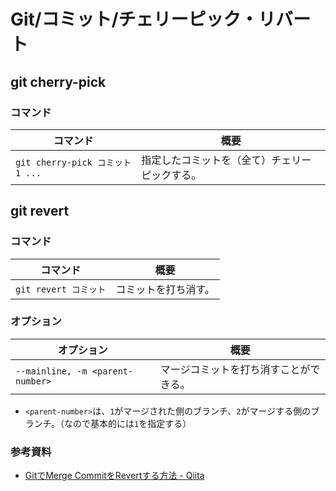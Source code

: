 # Git/コミット/チェリーピック・リバート

## git cherry-pick

### コマンド

| コマンド                        | 概要                                           |
| ------------------------------- | ---------------------------------------------- |
| `git cherry-pick コミット1 ...` | 指定したコミットを（全て）チェリーピックする。 |

## git revert

### コマンド

| コマンド              | 概要                 |
| --------------------- | -------------------- |
| `git revert コミット` | コミットを打ち消す。 |

### オプション

| オプション                       | 概要                                   |
| -------------------------------- | -------------------------------------- |
| `--mainline, -m <parent-number>` | マージコミットを打ち消すことができる。 |

- `<parent-number>`は、`1`がマージされた側のブランチ、`2`がマージする側のブランチ。（なので基本的には`1`を指定する）

### 参考資料

- [GitでMerge CommitをRevertする方法 - Qiita](https://qiita.com/awakia/items/5fad0c454ddc7b478ff1)
